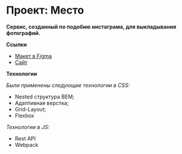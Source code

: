 # Проект: Место

**Сервис, созданный по подобию инстаграма, для выкладывания фотографий.**

**Ссылки**

- [Макет в Figma](https://www.figma.com/file/2cn9N9jSkmxD84oJik7xL7/JavaScript.-Sprint-4?node-id=0%3A1)
- [Сайт](https://laylaroad.github.io/mesto-project-bootcamp/)

**Технологии**

_Были применены следующие технологии в CSS:_

- Nested структура BEM;
- Адаптивная верстка;
- Grid-Layout;
- Flexbox

_Технологии в JS:_

- Rest API
- Webpack
